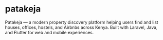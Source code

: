 # patakeja
Patakeja — a modern property discovery platform helping users find and list houses, offices, hostels, and Airbnbs across Kenya. Built with Laravel, Java, and Flutter for web and mobile experiences.
